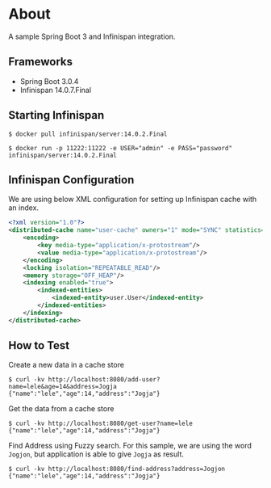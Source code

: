 # About
A sample Spring Boot 3 and Infinispan integration.

## Frameworks
- Spring Boot 3.0.4
- Infinispan 14.0.7.Final

## Starting Infinispan
```
$ docker pull infinispan/server:14.0.2.Final

$ docker run -p 11222:11222 -e USER="admin" -e PASS="password" infinispan/server:14.0.2.Final
```

## Infinispan Configuration
We are using below XML configuration for setting up Infinispan cache with an index.
```xml
<?xml version="1.0"?>
<distributed-cache name="user-cache" owners="1" mode="SYNC" statistics="true">
    <encoding>
        <key media-type="application/x-protostream"/>
        <value media-type="application/x-protostream"/>
    </encoding>
    <locking isolation="REPEATABLE_READ"/>
    <memory storage="OFF_HEAP"/>
    <indexing enabled="true">
        <indexed-entities>
            <indexed-entity>user.User</indexed-entity>
        </indexed-entities>
    </indexing>
</distributed-cache>
```

## How to Test
Create a new data in a cache store
```
$ curl -kv http://localhost:8080/add-user?name=lele&age=14&address=Jogja
{"name":"lele","age":14,"address":"Jogja"} 
```

Get the data from a cache store
```
$ curl -kv http://localhost:8080/get-user?name=lele
{"name":"lele","age":14,"address":"Jogja"} 
```

Find Address using Fuzzy search. For this sample, we are using the word `Jogjon`, but application is able to give `Jogja` as result. 
```
$ curl -kv http://localhost:8080/find-address?address=Jogjon
{"name":"lele","age":14,"address":"Jogja"} 
```